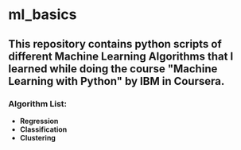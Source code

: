# ml_basics
## **This repository contains python scripts of different Machine Learning Algorithms that I learned while doing the course "Machine Learning with Python" by IBM in Coursera.**

### **Algorithm List:**
- **Regression**
- **Classification**
- **Clustering**
